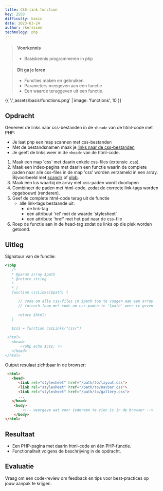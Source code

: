 ```yaml
---
title: CSS-link function
key: 2550
difficulty: basic
date: 2023-03-24
author: rkerssies
technology: php
---
```


> #### Voorkennis
> * Basiskennis programmeren in php
 
> #### Dit ga je leren
> * Functies maken en gebruiken
> * Parameters meegeven aan een functie
> * Een waarde teruggeven uit een functie.

{{ '/_assets/basis/functions.png' | image: 'functions', 10 }}


## Opdracht
Genereer de links naar css-bestanden in de `<head>` van de html-code met PHP:
* Je laat php een map scannen met css-bestanden
* Met de bestandsnamen maak je [links naar de css-bestanden](https://www.w3schools.com/Tags/tag_link.asp)
* Je geeft de links weer in de `<head>` van de html-code.

1. Maak een map 'css' met daarin enkele css-files (extensie .css).
2. Maak een index-pagina met daarin een functie waarin de complete paden naar alle css-files in de map 'css' worden verzameld in een array.<br>
  Bijvoorbeeld met [scandir](https://www.php.net/manual/en/function.scandir.php) of [glob](https://www.php.net/manual/en/function.glob.php).
  1. Maak een lus waarbij de array met css-paden wordt doorlopen
  2. Combineer de paden met html-code, zodat de correcte link-tags worden opgebouwd (renderen). 
  3. Geef de complete html-code terug uit de functie
      * alle link-tags bestaande uit:
        * de link-tag
        * een attribuut 'rel' met de waarde 'stylesheet'
        * een attribute 'href' met het pad naar de css-file
  4. Roep de functie aan in de head-tag zodat de links op die plek worden getoond.


## Uitleg


Signatuur van de functie:
```php
<?php
   /*
   * @param array $path
   * @return string
   * 
   * /
   function cssLinks($path) {

      // code om alle css-files in $path toe te voegen aan een array
      // foreach-loop met code om css-paden in '$path' weer te geven
      
      return $html;
   }

   $css = function cssLinks("css/")
 
 <html> 
   <head>
       <?php echo $css; ?>
   </head> 
</html>
```

Output resulaat zichtbaar in de browser:
```html
 <html> 
   <head>
      <link rel="stylesheet" href="/path/to/layout.css">
      <link rel="stylesheet" href="/path/to/navbar.css">
      <link rel="stylesheet" href="/path/to/gallery.css">
      ...
   </head> 
    <body>
        <!-- weergave wat voor iedereen te zien is in de browser -->
    </body>
</html>
```

## Resultaat
* Een PHP-pagina met daarin html-code en één PHP-functie.
* Functionaliteit volgens de beschrijving in de opdracht.


## Evaluatie
Vraag om een code-review om feedback en tips voor best-practices op jouw aanpak te krijgen.
